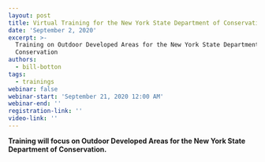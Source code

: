```yaml
---
layout: post
title: Virtual Training for the New York State Department of Conservation
date: 'September 2, 2020'
excerpt: >-
  Training on Outdoor Developed Areas for the New York State Department of
  Conservation 
authors:
  - bill-botton
tags:
  - trainings
webinar: false
webinar-start: 'September 21, 2020 12:00 AM'
webinar-end: ''
registration-link: ''
video-link: ''
---
```



**Training will focus on Outdoor Developed Areas  for the New York State Department of Conservation.**
